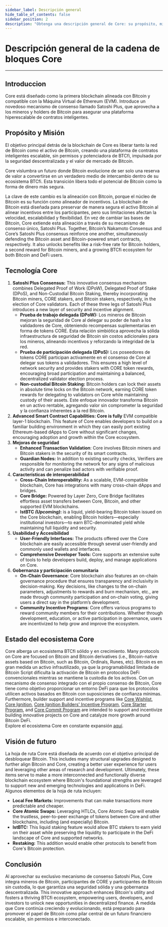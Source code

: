 ```yaml
---
sidebar_label: Descripción general
hide_table_of_contents: false
sidebar_position: 2
description: "Obtenga una descripción general de Core: su propósito, misión y visión futura"
---
```


# Descripción general de la cadena de bloques Core

---

## Introduccion

Core está diseñado como la primera blockchain alineada con Bitcoin y compatible con la Máquina Virtual de Ethereum (EVM). Introduce un novedoso mecanismo de consenso llamado Satoshi Plus, que aprovecha a los mineros y holders de Bitcoin para asegurar una plataforma hiperescalable de contratos inteligentes.

## Propósito y Misión

El objetivo principal detrás de la blockchain de Core es liberar tanto la red de Bitcoin como el activo de Bitcoin, creando una plataforma de contratos inteligentes escalable, sin permisos y potenciadora de BTCfi, impulsada por la seguridad descentralizada y el valor de mercado de Bitcoin.

Core vislumbra un futuro donde Bitcoin evolucione de ser solo una reserva de valor a convertirse en un verdadero medio de intercambio dentro de su ecosistema BTCfi. Esta transición libera todo el potencial de Bitcoin como la forma de dinero más segura.

La clave de este cambio es la alineación con Bitcoin, porque el núcleo de Bitcoin es su función como alineador de incentivos. La blockchain de Bitcoin está diseñada para preservar de manera segura el activo Bitcoin al alinear incentivos entre los participantes, pero sus limitaciones afectan la velocidad, escalabilidad y flexibilidad. En vez de cambiar las bases de Bitcoin, Core extiende esta alineación a través de su mecanismo de consenso único, Satoshi Plus. Together, Bitcoin’s Nakamoto Consensus and Core’s Satoshi Plus consensus reinforce one another, simultaneously defending the Bitcoin asset and Bitcoin-powered smart contracts, respectively. It also unlocks benefits like a risk-free rate for Bitcoin holders, a second reward for Bitcoin miners, and a growing BTCfi ecosystem for both Bitcoin and DeFi users.

## Tecnología Core

1. **Satoshi Plus Consensus:** This innovative consensus mechanism combines Delegated Proof of Work (DPoW), Delegated Proof of Stake (DPoS), and Non-Custodial Bitcoin Staking, thereby incorporating Bitcoin miners, CORE stakers, and Bitcoin stakers, respectively, in the election of Core validators. Each of these three legs of Satoshi Plus introduces a new layer of security and incentive alignment.
   - **Prueba de trabajo delegada (DPoW):** Los mineros de Bitcoin mejoran la seguridad de Core al delegar su poder de hash a los validadores de Core, obteniendo recompensas suplementarias en forma de tokens CORE. Esta relación simbiótica aprovecha la sólida infraestructura de seguridad de Bitcoin sin costos adicionales para los mineros, alineando incentivos y reforzando la integridad de la red.
   - **Prueba de participación delegada (DPoS):** Los poseedores de tokens CORE participan activamente en el consenso de Core al delegar sus tokens a validadores. This ensures a high level of network security and provides stakers with CORE token rewards, encouraging broad participation and maintaining a balanced, decentralized validator election process.
   - **Non-custodial Bitcoin Staking:** Bitcoin holders can lock their assets in absolute time locks on the Bitcoin network, earning CORE token rewards for delegating to validators on Core while maintaining custody of their assets. Este enfoque innovador transforma Bitcoin en un activo rentable, agregando valor sin comprometer la seguridad y la confianza inherentes a la red Bitcoin.
2. **Advanced Smart Contract Capabilities: Core is fully** EVM compatible layer-1 blockchain. This feature of Core enables developers to build on a familiar building environment in which they can easily port existing Ethereum-based dApps to Core without significant changes, encouraging adoption and growth within the Core ecosystem.
3. **Mejoras de seguridad**
   - **Enhanced Transaction Validation**: Core involves Bitcoin miners and Bitcoin stakers in the security of its smart contracts.
   - **Guardian Nodes:** In addition to existing security checks, Verifiers are responsible for monitoring the network for any signs of malicious activity and can penalize bad actors with verifiable proof.
4. **Características de interoperabilidad**
   - **Cross-Chain Interoperability:** As a scalable, EVM-compatible blockchain, Core has integrations with many cross-chain dApps and bridges.
   - **Core Bridge:** Powered by Layer Zero, Core Bridge facilitates effortless asset transfers between Core, Bitcoin, and other supported EVM blockchains.
   - **lstBTC _(Upcoming)_:** is a liquid, yield-bearing Bitcoin token issued on the Core blockchain, enabling Bitcoin holders—especially institutional investors—to earn BTC-denominated yield while maintaining full liquidity and security.
5. **Usabilidad y Accesibilidad**
   - **User-Friendly Interfaces:** The products offered over the Core blockchain are easily accessible through several user-friendly and commonly used wallets and interfaces.
   - **Comprehensive Developer Tools:** Core supports an extensive suite of tools to help developers build, deploy, and manage applications on Core.
6. **Gobernanza y participación comunitaria**
   - **On-Chain Governance**: Core blockchain also features an on-chain governance procedure that ensures transparency and inclusivity in decision-making. Key decisions, like changes to the on-chain parameters, adjustments to rewards and burn mechanism, etc., are made through community participation and on-chain voting, giving users a direct say in the platform’s development.
   - **Community Incentive Programs**: Core offers various programs to reward community members for their contributions. Whether through development, education, or active participation in governance, users are incentivized to help grow and improve the ecosystem.

## Estado del ecosistema Core

Core alberga un ecosistema BTCfi sólido y en crecimiento. Many protocols on Core are focused on Bitcoin and Bitcoin derivatives (i.e., Bitcoin-native assets based on Bitcoin, such as Bitcoin, Ordinals, Runes, etc). Bitcoin es en gran medida un activo infrautilizado, ya que la programabilidad limitada de Bitcoin Script dificulta la activación de Bitcoin en protocolos DeFi convencionales mientras se mantiene la custodia de los activos. Con un mecanismo de consenso integrado con el propio consenso de Bitcoin, Core tiene como objetivo proporcionar un entorno DeFi para que los protocolos utilicen activos basados ​​en Bitcoin con suposiciones de confianza mínimas. Furthermore, builder support and incentive programs like [Core Wishlist](https://github.com/coredao-org/core-community-contributions/blob/main/Core-Wishlist.md), [Core Ignition](https://ignition.coredao.org/), [Core Ignition Builders' Incentive Program](https://coredao.org/initiatives/incentiveprogram), [Core Starter Program](https://coredao.org/initiatives/corestarterprogram), and [Core Commit Program](https://coredao.org/initiatives/commit-program) are intended to support and incentivize building innovative projects on Core and catalyze more growth around Bitcoin DeFi.\
Explore el ecosistema Core en constante expansión [aquí](https://coredao.org/explore/ecosystem).

## Visión de futuro

La hoja de ruta Core está diseñada de acuerdo con el objetivo principal de desbloquear Bitcoin. This includes many structural upgrades designed to further align Bitcoin and Core, creating a better user experience for users and leveraging other areas of research and development. Ultimately, these items serve to make a more interconnected and functionally diverse blockchain ecosystem where Bitcoin's foundational strengths are leveraged to support new and emerging technologies and applications in DeFi. Algunos elementos de la hoja de ruta incluyen:

- **Local Fee Markets:** Improvements that can make transactions more predictable and cheaper.
- **Core Atomic Swaps:** Leveraging HTLCs, Core Atomic Swap will enable the trustless, peer-to-peer exchange of tokens between Core and other blockchains, including (and especially) Bitcoin.
- **lstBTC:** This liquid staking feature would allow BTC stakers to earn yield on their asset while preserving the liquidity to participate in the DeFi landscape of Core and supported networks.
- **Restaking:** This addition would enable other protocols to benefit from Core's Bitcoin protection.

## Conclusión

Al aprovechar su exclusivo mecanismo de consenso Satoshi Plus, Core integra mineros de Bitcoin, participantes de CORE y participantes de Bitcoin sin custodia, lo que garantiza una seguridad sólida y una gobernanza descentralizada. This innovative approach enhances Bitcoin's utility and fosters a thriving BTCfi ecosystem, empowering users, developers, and investors to unlock new opportunities in decentralized finance. A medida que Core continúa creciendo y evolucionando, está preparado para promover el papel de Bitcoin como pilar central de un futuro financiero escalable, sin permisos e interconectado.
